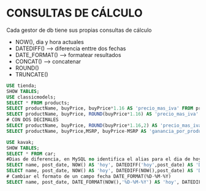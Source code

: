 # CONSULTAS DE CÁLCULO

Cada gestor de db tiene sus propias consultas de cálculo

- NOW(), dia y hora actuales
- DATEDIFF() --> diferencia enttre dos fechas
- DATE_FORMAT() --> formatear resultados
- CONCAT() --> concatenar
- ROUND()
- TRUNCATE()

```sql
USE tienda;
SHOW TABLES;
USE classicmodels;
SELECT * FROM products;
SELECT productName, buyPrice, buyPrice*1.16 AS 'precio_mas_iva' FROM products; 
SELECT productName, buyPrice, ROUND(buyPrice*1.16) AS 'precio_mas_iva' FROM products; 
# CON DOS DECIMALES
SELECT productName, buyPrice, ROUND(buyPrice*1.16,2) AS 'precio_mas_iva' FROM products; 
SELECT productName, buyPrice,MSRP, buyPrice-MSRP AS 'ganancia_por_producto' FROM products WHERE productLine = 'Classic Cars'; 

USE kavak;
SHOW TABLES;
SELECT * FROM car;
#Dias de diferencia, en MySQL no identifica el alias para el dia de hoy, entonces se pone la funcion 
SELECT name, post_date, NOW() AS 'hoy', DATEDIFF('hoy',post_date) AS 'Desde hace cuanto esta publicado el auto' FROM car; 
SELECT name, post_date, NOW() AS 'hoy', DATEDIFF(NOW(),post_date) AS 'Desde hace cuanto esta publicado el auto' FROM car; 
# Cambiar el formato de un campo fecha DATE_FORMAT(%D-%M-%Y)
SELECT name, post_date, DATE_FORMAT(NOW(),'%D-%M-%Y') AS 'hoy', DATEDIFF(NOW(),post_date) AS 'Desde hace cuanto esta publicado el auto' FROM car; 

```